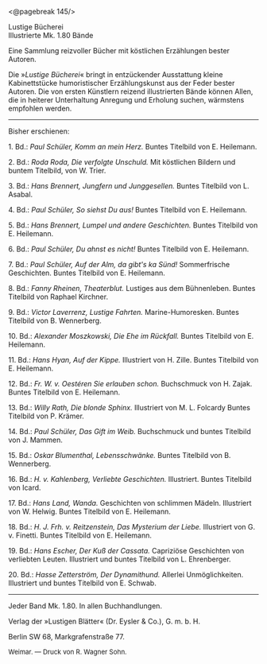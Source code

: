 <@pagebreak 145/>

<div class="title1">Lustige Bücherei</div>

<div class="title3">Illustrierte <span class="strong">Mk. 1.80</span> Bände</div>

Eine Sammlung reizvoller Bücher mit köstlichen Erzählungen bester Autoren.

Die »*Lustige Bücherei*« bringt in entzückender Ausstattung kleine
Kabinettstücke humoristischer Erzählungskunst aus der Feder bester
Autoren. Die von ersten Künstlern reizend illustrierten Bände können
Allen, die in heiterer Unterhaltung Anregung und Erholung suchen,
wärmstens empfohlen werden.

<hr/>

<p class="centered">Bisher erschienen:</p>

1\. Bd.: *Paul Schüler, Komm an mein
Herz.* Buntes Titelbild von E. Heilemann.

2\. Bd.: *Roda Roda, Die verfolgte
Unschuld.* Mit köstlichen Bildern und
buntem Titelbild, von W. Trier.

3\. Bd.: *Hans Brennert, Jungfern
und Junggesellen.* Buntes Titelbild
von L. Asabal.

4\. Bd.: *Paul Schüler, So siehst Du
aus!* Buntes Titelbild von E.
Heilemann.

5\. Bd.: *Hans Brennert, Lumpel und
andere Geschichten.*
Buntes Titelbild von E. Heilemann.

6\. Bd.: *Paul Schüler, Du ahnst es
nicht!*
Buntes Titelbild von E. Heilemann.

7\. Bd.: *Paul Schüler, Auf der Alm,
da gibt's ka Sünd!* Sommerfrische
Geschichten.
Buntes Titelbild von E. Heilemann.

8\. Bd.: *Fanny Rheinen, Theaterblut.*
Lustiges aus dem Bühnenleben.
Buntes Titelbild von Raphael Kirchner.

9\. Bd.: *Victor Laverrenz, Lustige
Fahrten.* Marine-Humoresken.
Buntes Titelbild von B. Wennerberg.

10\. Bd.: *Alexander Moszkowski, Die
Ehe im Rückfall.*
Buntes Titelbild von E. Heilemann.

11\. Bd.: *Hans Hyan, Auf der Kippe.*
Illustriert von H. Zille.
Buntes Titelbild von E. Heilemann.

12\. Bd.: *Fr. W. v. Oestéren Sie erlauben
schon.* Buchschmuck von H. Zajak.
Buntes Titelbild von E. Heilemann.

13\. Bd.: *Willy Rath, Die blonde
Sphinx.* Illustriert von M. L. Folcardy
Buntes Titelbild von P. Krämer.

14\. Bd.: *Paul Schüler, Das Gift im
Weib.* Buchschmuck und
buntes Titelbild von J. Mammen.

15\. Bd.: *Oskar Blumenthal, Lebensschwänke.*
Buntes Titelbild von B. Wennerberg.

16\. Bd.: *H. v. Kahlenberg, Verliebte
Geschichten.* Illustriert.
Buntes Titelbild von Icard.

17\. Bd.: *Hans Land, Wanda.*
Geschichten von schlimmen Mädeln.
Illustriert von W. Helwig.
Buntes Titelbild von E. Heilemann.

18\. Bd.: *H. J. Frh. v. Reitzenstein,
Das Mysterium der Liebe.*
Illustriert von G. v. Finetti.
Buntes Titelbild von E. Heilemann.

19\. Bd.: *Hans Escher, Der Kuß der
Cassata.* Capriziöse Geschichten von
verliebten Leuten. Illustriert und
buntes Titelbild von L. Ehrenberger.

20\. Bd.: *Hasse Zetterström, Der Dynamithund.*
Allerlei Unmöglichkeiten.
Illustriert und buntes Titelbild von
E. Schwab.

<hr/>

<p class="centered">Jeder Band Mk. <span class="strong">1.80.</span> In allen Buchhandlungen.</p>

<p class="centered">Verlag der »<span class="strong">Lustigen Blätter</span>« (Dr. Eysler &amp; Co.), G.&nbsp;m.&nbsp;b.&nbsp;H.</p>

<p class="centered">Berlin SW 68, Markgrafenstraße 77.</p>

<p class="centered" style="font-size: small;">Weimar. — Druck von R. Wagner Sohn.</p>

